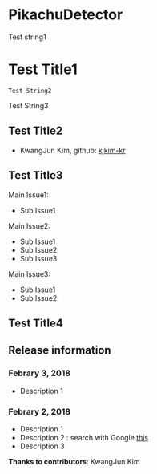 # PikachuDetector

Test string1

# Test Title1
```
Test String2
```
Test String3

## Test Title2

* KwangJun Kim, github: [kjkim-kr](https://github.com/kjkim-kr)

## Test Title3
Main Issue1:

  * Sub Issue1

Main Issue2:

  * Sub Issue1
  * Sub Issue2
  * Sub Issue3

Main Issue3:

  * Sub Issue1
  * Sub Issue2

## Test Title4

## Release information

### Febrary 3, 2018

* Description 1

### Febrary 2, 2018

* Description 1
* Description 2 : search with Google [this](https://google.com)
* Description 3

<b>Thanks to contributors</b>: KwangJun Kim
